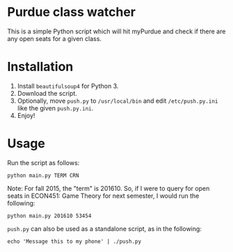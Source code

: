 Purdue class watcher
====================
This is a simple Python script which will hit myPurdue and check if there are any open seats for a given class. 

Installation
============
1. Install `beautifulsoup4` for Python 3.
2. Download the script.
3. Optionally, move `push.py` to `/usr/local/bin` and edit `/etc/push.py.ini` like the given `push.py.ini`.
4. Enjoy!

Usage
=====
Run the script as follows:

    python main.py TERM CRN

Note: For fall 2015, the "term" is 201610. So, if I were to query for open seats in ECON451: Game Theory for next 
semester, I would run the following:

    python main.py 201610 53454

`push.py` can also be used as a standalone script, as in the following:

    echo 'Message this to my phone' | ./push.py
